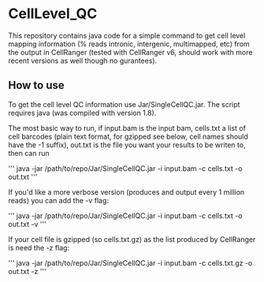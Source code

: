 # CellLevel_QC

This repository contains java code for a simple command to get cell level mapping information (% reads intronic, intergenic, multimapped, etc) from the output in CellRanger (tested with CellRanger v6, should work with more recent versions as well though no gurantees).

## How to use

To get the cell level QC information use Jar/SingleCellQC.jar. The script requires java (was compiled with version 1.8). 

The most basic way to run, if input.bam is the input bam, cells.txt a list of cell barcodes (plain text format, for gzipped see below, cell names should have the -1 suffix), out.txt is the file you want your results to be writen to, then can run

'''
java -jar /path/to/repo/Jar/SingleCellQC.jar -i input.bam -c cells.txt -o out.txt
'''

If you'd like a more verbose version (produces and output every 1 million reads) you can add the -v flag:

'''
java -jar /path/to/repo/Jar/SingleCellQC.jar -i input.bam -c cells.txt -o out.txt -v
'''

If your cell file is gzipped (so cells.txt.gz) as the list produced by CellRanger is need the -z flag:

'''
java -jar /path/to/repo/Jar/SingleCellQC.jar -i input.bam -c cells.txt.gz -o out.txt -z
'''
